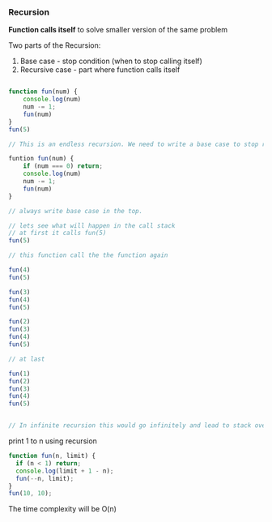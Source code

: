 ### Recursion

**Function calls itself** to solve smaller version of the same problem

Two parts of the Recursion:

1. Base case - stop condition (when to stop calling itself)
2. Recursive case - part where function calls itself

```js

function fun(num) {
    console.log(num)
    num -= 1;
    fun(num)
}
fun(5)

// This is an endless recursion. We need to write a base case to stop recursion

funtion fun(num) {
    if (num === 0) return;
    console.log(num)
    num -= 1;
    fun(num)
}

// always write base case in the top.

// lets see what will happen in the call stack
// at first it calls fun(5)
fun(5)

// this function call the the function again

fun(4)
fun(5)

fun(3)
fun(4)
fun(5)

fun(2)
fun(3)
fun(4)
fun(5)

// at last

fun(1)
fun(2)
fun(3)
fun(4)
fun(5)


// In infinite recursion this would go infinitely and lead to stack overflow
```

print 1 to n using recursion

```js
function fun(n, limit) {
  if (n < 1) return;
  console.log(limit + 1 - n);
  fun(--n, limit);
}
fun(10, 10);
```

The time complexity will be O(n)
